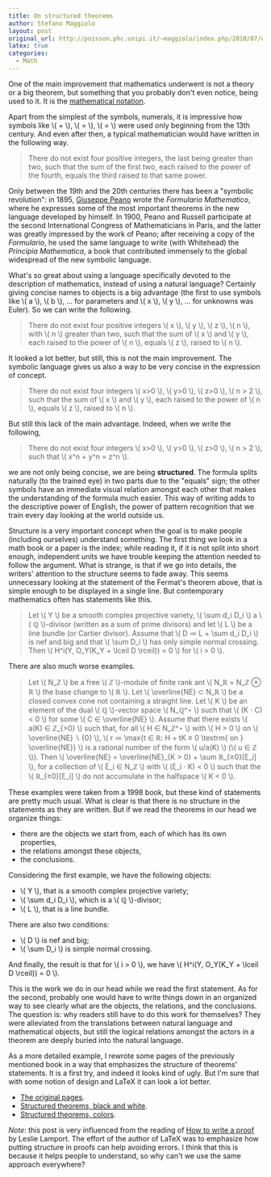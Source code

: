 ```yaml
---
title: On structured theorems
author: Stefano Maggiolo
layout: post
original_url: http://poisson.phc.unipi.it/~maggiolo/index.php/2010/07/on-structured-theorems/
latex: true
categories:
  - Math
---
```

One of the main improvement that mathematics underwent is not a theory or a big theorem, but something that you probably don't even notice, being used to it. It is the [mathematical notation][1].

 [1]: http://en.wikipedia.org/wiki/History_of_mathematical_notation

<!--more-->

Apart from the simplest of the symbols, numerals, it is impressive how symbols like \\( + \\), \\( = \\), \\( = \\) were used only beginning from the 13th century. And even after then, a typical mathematician would have written in the following way.

> There do not exist four positive integers, the last being greater than two, such that the sum of the first two, each raised to the power of the fourth, equals the third raised to that same power.

Only between the 19th and the 20th centuries there has been a "symbolic revolution": in 1895, [Giuseppe Peano][2] wrote the *Formulario Mathematico*, where he expresses some of the most important theorems in the new language developed by himself. In 1900, Peano and Russell participate at the second International Congress of Mathematicians in Paris, and the latter was greatly impressed by the work of Peano; after receiving a copy of the *Formulario*, he used the same language to write (with Whitehead) the *Principia Mathematica*, a book that contributed immensely to the global widespread of the new symbolic language.

 [2]: http://en.wikipedia.org/wiki/Giuseppe_Peano

What's so great about using a language specifically devoted to the description of mathematics, instead of using a natural language? Certainly giving concise names to objects is a big advantage (the first to use symbols like \\( a \\), \\( b \\), ... for parameters and \\( x \\), \\( y \\), ... for unknowns was Euler). So we can write the following.

> There do not exist four positive integers \\( x \\), \\( y \\), \\( z \\), \\( n \\), with \\( n \\) greater than two, such that the sum of \\( x \\) and \\( y \\), each raised to the power of \\( n \\), equals \\( z \\), raised to \\( n \\).

It looked a lot better, but still, this is not the main improvement. The symbolic language gives us also a way to be very concise in the expression of concept.

> There do not exist four integers \\( x>0 \\), \\( y>0 \\), \\( z>0 \\), \\( n > 2 \\), such that the sum of \\( x \\) and \\( y \\), each raised to the power of \\( n \\), equals \\( z \\), raised to \\( n \\).

But still this lack of the main advantage. Indeed, when we write the following,

> There do not exist four integers \\( x>0 \\), \\( y>0 \\), \\( z>0 \\), \\( n > 2 \\), such that \\( x^n + y^n = z^n \\).

we are not only being concise, we are being **structured**. The formula splits naturally (to the trained eye) in two parts due to the "equals" sign; the other symbols have an immediate visual relation amongst each other that makes the understanding of the formula much easier. This way of writing adds to the descriptive power of English, the power of pattern recognition that we train every day looking at the world outside us.

Structure is a very important concept when the goal is to make people (including ourselves) understand something. The first thing we look in a math book or a paper is the index; while reading it, if it is not split into short enough, independent units we have trouble keeping the attention needed to follow the argument. What is strange, is that if we go into details, the writers' attention to the structure seems to fade away. This seems unnecessary looking at the statement of the Fermat's theorem above, that is simple enough to be displayed in a single line. But contemporary mathematics often has statements like this.

> Let \\( Y \\) be a smooth complex projective variety, \\( \sum d\_i D\_i \\) a \\( ℚ \\)-divisor (written as a sum of prime divisors) and let \\( L \\) be a line bundle (or Cartier divisor). Assume that \\( D ≔ L + \sum d\_i D\_i \\) is nef and big and that \\( \sum D\_i \\) has only simple normal crossing. Then \\( H^i(Y, O\_Y(K_Y + \lceil D \rceil)) = 0 \\) for \\( i > 0 \\).

There are also much worse examples.

> Let \\( N\_ℤ \\) be a free \\( ℤ \\)-module of finite rank ant \\( N\_ℝ = N\_ℤ ⊗ ℝ \\) the base change to \\( ℝ \\). Let \\( \overline{NE} ⊂ N\_ℝ \\) be a closed convex cone not containing a straight line. Let \\( K \\) be an element of the dual \\( ℚ \\)-vector space \\( N_ℚ^⋆ \\) such that \\( (K ⋅ C) < 0 \\) for some \\( C ∈ \overline{NE} \\). Assume that there exists \\( a(K) ∈ ℤ\_{>0} \\) such that, for all \\( H ∈ N\_ℤ^⋆ \\) with \\( H > 0 \\) on \\( \overline{NE} ∖ \{0\} \\), \\( r ≔ \max\{t ∈ ℝ: H + tK ≥ 0 \textrm{ on } \overline{NE}\} \\) is a rational number of the form \\( u/a(K) \\) (\\( u ∈ ℤ \\)). Then \\( \overline{NE} = \overline{NE}\_{K > 0} + \sum ℝ\_{≥0}[ξ\_i] \\), for a collection of \\( ξ\_i ∈ N\_ℤ \\) with \\( (ξ\_i ⋅ K) < 0 \\) such that the \\( ℝ\_{≥0}[ξ\_i] \\) do not accumulate in the halfspace \\( K < 0 \\).

These examples were taken from a 1998 book, but these kind of statements are pretty much usual. What is clear is that there is no structure in the statements as they are written. But if we read the theorems in our head we organize things:

* there are the objects we start from, each of which has its own properties,
* the relations amongst these objects,
* the conclusions.

Considering the first example, we have the following objects:

* \\( Y \\), that is a smooth complex projective variety;
* \\( \sum d\_i D\_i \\), which is a \\( ℚ \\)-divisor;
* \\( L \\), that is a line bundle.

There are also two conditions:

* \\( D \\) is nef and big;
* \\( \sum D_i \\) is simple normal crossing.

And finally, the result is that for \\( i > 0 \\), we have \\( H^i(Y, O\_Y(K\_Y + \lceil D \rceil)) = 0 \\).

This is the work we do in our head while we read the first statement. As for the second, probably one would have to write things down in an organized way to see clearly what are the objects, the relations, and the conclusions. The question is: why readers still have to do this work for themselves? They were alleviated from the translations between natural language and mathematical objects, but still the logical relations amongst the actors in a theorem are deeply buried into the natural language.

As a more detailed example, I rewrote some pages of the previously mentioned book in a way that emphasizes the structure of theorems' statements. It is a first try, and indeed it looks kind of ugly. But I'm sure that with some notion of design and LaTeX it can look a lot better.

* [The original pages][3].
* [Structured theorems, black and white][4].
* [Structured theorems, colors][5].

 [3]: http://books.google.com/books?id=Lrsvfxuaw7QC&#038;lpg=PP1&#038;pg=PA74#v=onepage&#038;q&#038;f=false
 [4]: /files/structured_th_bw.pdf
 [5]: /files/structured_th_col.pdf

*Note*: this post is very influenced from the reading of [How to write a proof][6] by Leslie Lamport. The effort of the author of LaTeX was to emphasize how putting structure in proofs can help avoiding errors. I think that this is because it helps people to understand, so why can't we use the same approach everywhere?

 [6]: http://research.microsoft.com/en-us/um/people/lamport/pubs/lamport-how-to-write.pdf
